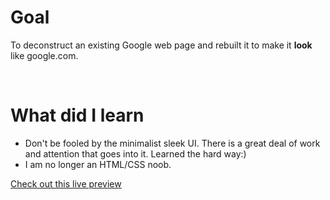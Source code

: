 # Goal

To deconstruct an existing Google web page and rebuilt it to make it **look** like google.com.  

<br />


# What did I learn

* Don't be fooled by the minimalist sleek UI.  There is a great deal of work and attention that goes into it.
Learned the hard way:)
* I am no longer an HTML/CSS noob. 

[Check out this live preview](https://nskills-lab.github.io/google-homepage/)

